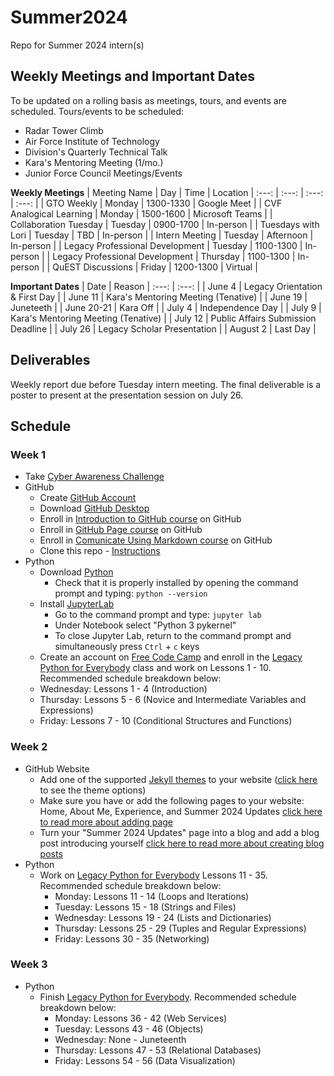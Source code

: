 # Summer2024
Repo for Summer 2024 intern(s)

## Weekly Meetings and Important Dates
To be updated on a rolling basis as meetings, tours, and events are scheduled. Tours/events to be scheduled:
- Radar Tower Climb
- Air Force Institute of Technology
- Division's Quarterly Technical Talk
- Kara's Mentoring Meeting (1/mo.)
- Junior Force Council Meetings/Events

**Weekly Meetings**
| Meeting Name | Day | Time | Location |
:---: | :---: | :---: | :---: |
| GTO Weekly | Monday | 1300-1330 | Google Meet |
| CVF Analogical Learning | Monday | 1500-1600 | Microsoft Teams |
| Collaboration Tuesday | Tuesday | 0900-1700 | In-person |
| Tuesdays with Lori | Tuesday | TBD | In-person |
| Intern Meeting | Tuesday | Afternoon | In-person |
| Legacy Professional Development | Tuesday | 1100-1300 | In-person |
| Legacy Professional Development | Thursday | 1100-1300 | In-person |
| QuEST Discussions | Friday | 1200-1300 | Virtual |

**Important Dates**
| Date | Reason |
:---: | :---: |
| June 4 | Legacy Orientation & First Day |
| June 11 | Kara's Mentoring Meeting (Tenative) |
| June 19 | Juneteeth |
| June 20-21 | Kara Off |
| July 4 | Independence Day |
| July 9 | Kara's Mentoring Meeting (Tenative) |
| July 12 | Public Affairs Submission Deadline |
| July 26 | Legacy Scholar Presentation |
| August 2 | Last Day |

## Deliverables
Weekly report due before Tuesday intern meeting. The final deliverable is a poster to present at the presentation session on July 26.

## Schedule

### Week 1
- Take [Cyber Awareness Challenge](https://public.cyber.mil/training/cyber-awareness-challenge/)
- GitHub
  - Create [GitHub Account](https://github.com/)
  - Download [GitHub Desktop](https://desktop.github.com/)
  - Enroll in [Introduction to GitHub course](https://github.com/skills/introduction-to-github) on GitHub
  - Enroll in [GitHub Page course](https://github.com/skills/github-pages) on GitHub
  - Enroll in [Comunicate Using Markdown course](https://github.com/skills/communicate-using-markdown) on GitHub
  - Clone this repo - [Instructions](https://docs.github.com/en/repositories/creating-and-managing-repositories/cloning-a-repository)
- Python
  - Download [Python](https://www.python.org/downloads/)
    - Check that it is properly installed by opening the command prompt and typing: `python --version`
  - Install [JupyterLab](https://jupyter.org/install)
    - Go to the command prompt and type: `jupyter lab`
    - Under Notebook select "Python 3 pykernel"
    - To close Jupyter Lab, return to the command prompt and simultaneously press `Ctrl` + `c` keys
  - Create an account on [Free Code Camp](https://www.freecodecamp.org/) and enroll in the [Legacy Python for Everybody](https://www.freecodecamp.org/learn/python-for-everybody/#python-for-everybody) class and work on Lessons 1 - 10. Recommended schedule breakdown below:
  - Wednesday: Lessons 1 - 4 (Introduction)
  - Thursday: Lessons 5 - 6 (Novice and Intermediate Variables and Expressions)
  - Friday: Lessons 7 - 10 (Conditional Structures and Functions)
 
### Week 2
- GitHub Website
  - Add one of the supported [Jekyll themes](https://docs.github.com/en/pages/setting-up-a-github-pages-site-with-jekyll/adding-a-theme-to-your-github-pages-site-using-jekyll) to your website ([click here](https://pages.github.com/themes/) to see the theme options)
  - Make sure you have or add the following pages to your website: Home, About Me, Experience, and Summer 2024 Updates [click here to read more about adding page](https://docs.github.com/en/pages/setting-up-a-github-pages-site-with-jekyll/adding-content-to-your-github-pages-site-using-jekyll#adding-a-new-page-to-your-site)
  - Turn your "Summer 2024 Updates" page into a blog and add a blog post introducing yourself [click here to read more about creating blog posts](https://docs.github.com/en/pages/setting-up-a-github-pages-site-with-jekyll/adding-content-to-your-github-pages-site-using-jekyll#adding-a-new-post-to-your-site)
- Python
  - Work on [Legacy Python for Everybody](https://www.freecodecamp.org/learn/python-for-everybody/#python-for-everybody) Lessons 11 - 35. Recommended schedule breakdown below:
    - Monday: Lessons 11 - 14 (Loops and Iterations)
    - Tuesday: Lessons 15 - 18 (Strings and Files)
    - Wednesday: Lessons 19 - 24 (Lists and Dictionaries)
    - Thursday: Lessons 25 - 29 (Tuples and Regular Expressions)
    - Friday: Lessons 30 - 35 (Networking)

### Week 3
- Python
  - Finish [Legacy Python for Everybody](https://www.freecodecamp.org/learn/python-for-everybody/#python-for-everybody). Recommended schedule breakdown below:
    - Monday: Lessons 36 - 42 (Web Services)
    - Tuesday: Lessons 43 - 46 (Objects)
    - Wednesday: None - Juneteenth
    - Thursday: Lessons 47 - 53 (Relational Databases)
    - Friday: Lessons 54 - 56 (Data Visualization)
